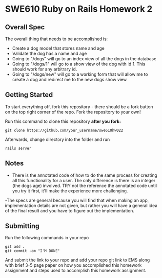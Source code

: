 # SWE610 Ruby on Rails Homework 2

## Overall Spec

The overall thing that needs to be accomplished is:
- Create a dog model that stores name and age
- Validate the dog has a name and age
- Going to "/dogs" will go to an index view of all the dogs in the database
- Going to "/dogs/1" will go to a show view of the dog with id 1.  This should work for any arbitrary id.
- Going to "/dogs/new" will go to a working form that will allow me to create a dog and redirect me to the new dogs show view

## Getting Started
To start everything off, fork this repository - there should be a fork button on the top right corner of the repo.
Fork the repository to your own!

Run this command to clone this repository <b>after you fork:</b>
```
git clone https://github.com/your_username/swe610hw022
```

Afterwards, change directory into the folder and run
```
rails server
```

## Notes
- There is the annotated code of how to do the same process for creating all this functionality for
a user. The only difference is there is an integer (the dogs age) involved. TRY not the reference
the annotated code until you try it first, it'll make the experience more challenging.

-The specs are general because you will find that when making an app, implementation details are not given, but
rather you will have a general idea of the final result and you have to figure out the implementation.

## Submitting

Run the following commands in your repo
```
git add .
git commit -am "I'M DONE"
```

And submit the link to your repo and add your repo git link to EMS along with brief 3-5 page paper on how you accomplished this homework assignment and steps used to accomplish this homework assignment.
